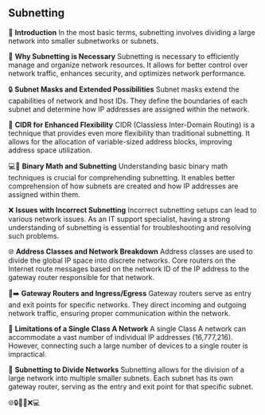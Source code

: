 ## Subnetting

🔀 **Introduction**
In the most basic terms, subnetting involves dividing a large network into smaller subnetworks or subnets.

🔎 **Why Subnetting is Necessary**
Subnetting is necessary to efficiently manage and organize network resources. It allows for better control over network traffic, enhances security, and optimizes network performance.

🔒 **Subnet Masks and Extended Possibilities**
Subnet masks extend the capabilities of network and host IDs. They define the boundaries of each subnet and determine how IP addresses are assigned within the network.

🔄 **CIDR for Enhanced Flexibility**
CIDR (Classless Inter-Domain Routing) is a technique that provides even more flexibility than traditional subnetting. It allows for the allocation of variable-sized address blocks, improving address space utilization.

💻🔢 **Binary Math and Subnetting**
Understanding basic binary math techniques is crucial for comprehending subnetting. It enables better comprehension of how subnets are created and how IP addresses are assigned within them.

❌ **Issues with Incorrect Subnetting**
Incorrect subnetting setups can lead to various network issues. As an IT support specialist, having a strong understanding of subnetting is essential for troubleshooting and resolving such problems.

🌐 **Address Classes and Network Breakdown**
Address classes are used to divide the global IP space into discrete networks. Core routers on the Internet route messages based on the network ID of the IP address to the gateway router responsible for that network.

🔀➡️ **Gateway Routers and Ingress/Egress**
Gateway routers serve as entry and exit points for specific networks. They direct incoming and outgoing network traffic, ensuring proper communication within the network.

🔄 **Limitations of a Single Class A Network**
A single Class A network can accommodate a vast number of individual IP addresses (16,777,216). However, connecting such a large number of devices to a single router is impractical.

🔀 **Subnetting to Divide Networks**
Subnetting allows for the division of a large network into multiple smaller subnets. Each subnet has its own gateway router, serving as the entry and exit point for that specific subnet.

🌐🔒🔀🔢❌💻
